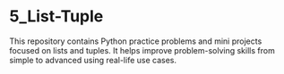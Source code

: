 # 5_List-Tuple
This repository contains Python practice problems and mini projects focused on lists and tuples.   It helps improve problem-solving skills from simple to advanced using real-life use cases.

